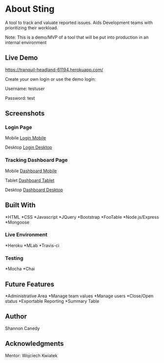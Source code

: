 # About Sting
A tool to track and valuate reported issues. Aids Development teams with prioritizing their workload.

Note: This is a demo/MVP of a tool that will be put into production in an internal environment

## Live Demo
https://tranquil-headland-61194.herokuapp.com/


Create your own login or use the demo login:


Username: testuser

Password: test

## Screenshots

### Login Page
Mobile
[Login Mobile]("/screenshots/login-sm.png)

Desktop
[Login Desktop]("/screenshots/login-full.png)

### Tracking Dashboard Page
Mobile
[Dashboard Mobile]("/screenshots/dashboard-sm.png)

Tablet
[Dashboard Tablet]("/screenshots/dashboard-mid.png)

Desktop
[Dashboard Desktop]("/screenshots/dashboard-full.png)


## Built With
*HTML
*CSS
*Javascript
*JQuery
*Bootstrap
*FooTable
*Node.js/Express
*Mongoose

### Live Environment
*Heroku
*MLab
*Travis-ci

### Testing
*Mocha
*Chai

## Future Features
*Administrative Area
  *Manage team values
  *Manage users
*Close/Open status
*Exportable Reporting
*Summary Table

## Author
Shannon Canedy

## Acknowledgments
Mentor: Wojciech Kwiatek
